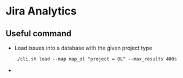# Jira Analytics

## Useful command
* Load issues into a database with the given project type
  ```
  ./cli.sh load --map map_ol "project = OL" --max_results 400s
  ```
* 